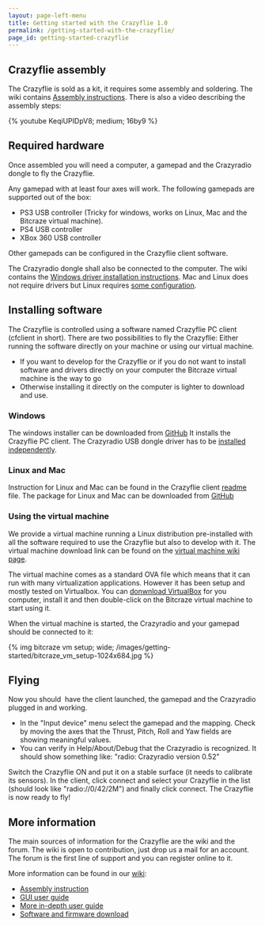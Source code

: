 ```yaml
---
layout: page-left-menu
title: Getting started with the Crazyflie 1.0
permalink: /getting-started-with-the-crazyflie/
page_id: getting-started-crazyflie
---
```


## Crazyflie assembly

The Crazyflie is sold as a kit, it requires some assembly and soldering. The 
wiki contains [Assembly instructions](//wiki.bitcraze.io/projects:crazyflie:mechanics:assembly). 
There is also a video describing the assembly steps:

{% youtube KeqiUPIDpV8; medium; 16by9 %}

## Required hardware

Once assembled you will need a computer, a gamepad and the Crazyradio dongle to fly the Crazyflie.

Any gamepad with at least four axes will work. The following gamepads are supported out of the box:

* PS3 USB controller (Tricky for windows, works on Linux, Mac and the Bitcraze virtual machine).
* PS4 USB controller
* XBox 360 USB controller

Other gamepads can be configured in the Crazyflie client software.

The Crazyradio dongle shall also be connected to the computer. The wiki 
contains the [Windows driver installation instructions](//wiki.bitcraze.io/doc:crazyradio:install_windows_zadig). 
Mac and Linux does not require drivers but Linux requires 
[some configuration](//wiki.bitcraze.io/projects:virtualmachine:create_vm?s[]=udev#adding_udev_rules_for_crazyradio).

## Installing software

The Crazyflie is controlled using a software named Crazyflie PC client 
(cfclient in short). There are two possibilities to fly the Crazyflie: Either 
running the software directly on your machine or using our virtual machine.

* If you want to develop for the Crazyflie or if you do not want to install software and drivers directly on your computer the Bitcraze virtual machine is the way to go
* Otherwise installing it directly on the computer is lighter to download and use.

### Windows

The windows installer can be downloaded from 
[GitHub](https://github.com/bitcraze/crazyflie-clients-python/releases)
It installs the Crazyflie PC client. The Crazyradio USB dongle driver has to be 
[installed independently](//wiki.bitcraze.io/doc:crazyradio:install_windows_zadig).

### Linux and Mac

Instruction for Linux and Mac can be found in the Crazyflie client 
[readme](https://github.com/bitcraze/crazyflie-clients-python/blob/master/README.md) 
file. The package for Linux and Mac can be downloaded from 
[GitHub](https://github.com/bitcraze/crazyflie-clients-python/releases)

### Using the virtual machine

We provide a virtual machine running a Linux distribution pre-installed with 
all the software required to use the Crazyflie but also to develop with it. The 
virtual machine download link can be found on the 
[virtual machine wiki page](//wiki.bitcraze.io/projects:virtualmachine:index).

The virtual machine comes as a standard OVA file which means that it can run 
with many virtualization applications. However it has been setup and mostly tested 
on Virtualbox. You can 
[donwnload VirtualBox](https://www.virtualbox.org/wiki/Downloads)
for you computer, install it and then double-click on the Bitcraze virtual 
machine to start using it.

When the virtual machine is started, the Crazyradio and your gamepad should be 
connected to it:

{% img bitcraze vm setup; wide; /images/getting-started/bitcraze_vm_setup-1024x684.jpg %}

## Flying

Now you should  have the client launched, the gamepad and the Crazyradio 
plugged in and working.

* In the "Input device" menu select the gamepad and the mapping. Check by moving the axes that the Thrust, Pitch, Roll and Yaw fields are showing meaningful values.
* You can verify in Help/About/Debug that the Crazyradio is recognized. It should show something like: "radio: Crazyradio version 0.52"

Switch the Crazyflie ON and put it on a stable surface (it needs to calibrate 
its sensors). In the client, click connect and select your Crazyflie in the 
list (should look like "radio://0/42/2M") and finally click connect. The 
Crazyflie is now ready to fly!

## More information

The main sources of information for the Crazyflie are the wiki and the forum. 
The wiki is open to contribution, just drop us a mail for an account. The forum 
is the first line of support and you can register online to it.

More information can be found in our [wiki](//wiki.bitcraze.io):

* [Assembly instruction](//wiki.bitcraze.io/projects:crazyflie:mechanics:assembly)
* [GUI user guide](//wiki.bitcraze.io/doc:crazyflie:client:pycfclient:index)
* [More in-depth user guide](//wiki.bitcraze.io/projects:crazyflie:userguide:index)
* [Software and firmware download](//wiki.bitcraze.io/misc:downloads:index)
